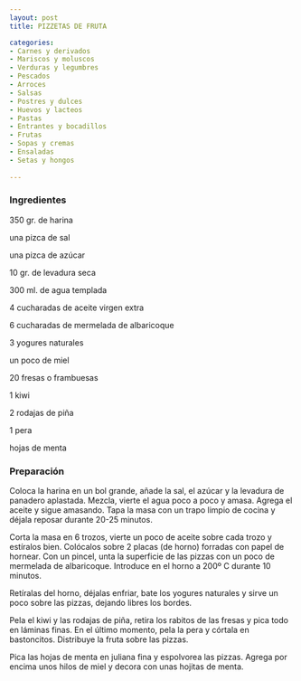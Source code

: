 ```yaml
---
layout: post
title: PIZZETAS DE FRUTA

categories:
- Carnes y derivados
- Mariscos y moluscos
- Verduras y legumbres
- Pescados
- Arroces
- Salsas
- Postres y dulces
- Huevos y lacteos
- Pastas
- Entrantes y bocadillos
- Frutas
- Sopas y cremas
- Ensaladas
- Setas y hongos
 
---
```

<h3>Ingredientes</h3>

350 gr. de harina

una pizca de sal

una pizca de azúcar

10 gr. de levadura seca

300 ml. de agua templada

4 cucharadas de aceite virgen extra

6 cucharadas de mermelada de albaricoque

3 yogures naturales

un poco de miel

20 fresas o frambuesas

1 kiwi

2 rodajas de piña

1 pera

hojas de menta

<h3>Preparación</h3>

Coloca la harina en un bol grande, añade la sal, el azúcar y la levadura de panadero aplastada. Mezcla, vierte el agua poco a poco y amasa. Agrega el aceite y sigue amasando. Tapa la masa con un trapo limpio de cocina y déjala reposar durante 20-25 minutos.

Corta la masa en 6 trozos, vierte un poco de aceite sobre cada trozo y estíralos bien. Colócalos sobre 2 placas (de horno) forradas con papel de hornear. Con un pincel, unta la superficie de las pizzas con un poco de mermelada de albaricoque. Introduce en el horno a 200&ordm; C durante 10 minutos.

Retíralas del horno, déjalas enfriar, bate los yogures naturales y sirve un poco sobre las pizzas, dejando libres los bordes.

Pela el kiwi y las rodajas de piña, retira los rabitos de las fresas y pica todo en láminas finas. En el último momento, pela la pera y córtala en bastoncitos. Distribuye la fruta sobre las pizzas.

Pica las hojas de menta en juliana fina y espolvorea las pizzas. Agrega por encima unos hilos de miel y decora con unas hojitas de menta.

